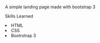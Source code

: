 <p>A simple landing page made with bootstrap 3 </p>
<p>Skills Learned</p>
<li>HTML</li>
<li>CSS</li>
<li>Bootrstrap 3</li>
